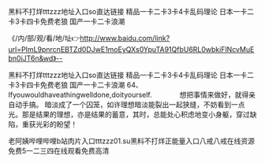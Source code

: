 黑料不打烊tttzzz地址入口so直达链接
精品一卡二卡3卡4卡乱码理论
日本一卡二卡3卡四卡免费老狼
国产一卡二卡浪潮


《/内/部/观/看/地/址👉http://www.baidu.com/link?url=PImL9pnrcnEBTZd0DJwE1moEyQXs0YpuTA91QfbU6RL0wbkiFlNcvMuEbn0iJT6n&wd》--

黑料不打烊tttzzz地址入口so直达链接
精品一卡二卡3卡4卡乱码理论
日本一卡二卡3卡四卡免费老狼
国产一卡二卡浪潮
	64、Ifyouwouldhaveathingwelldone,doityourself.　　　　想把事情来做好，就得亲自动手搞。
暗淡成了一个囚笼，如许理想暗淡能裂出一起狭缝，不妨看到一点光。那是结果的理想，亦是结果的蓄意，其时，总能处心积虑地变小身躯，穿过缺陷，重获光彩的盼望！





老阿姨哔哩哔哩b站肉片入口tttzzz01.su黑料不打烊正能量入口八戒八戒在线资源免费5一二三四在线观看免费高清
